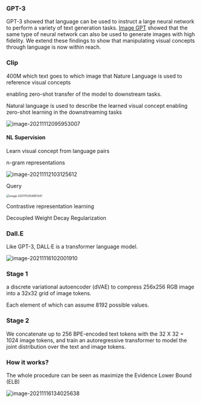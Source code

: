 ### GPT-3

GPT-3 showed that language can be used to instruct a large neural network to perform a variety of text generation tasks. [Image GPT](https://openai.com/blog/image-gpt) showed that the same type of neural network can also be used to  generate images with high fidelity. We extend these findings to show  that manipulating visual concepts through language is now within reach.



### Clip

400M which text goes to which image that Nature Language is used to reference visual concepts

enabling zero-shot transfer of the model to downstream tasks.

Natural language is used to describe the learned visual concept enabling zero-shot learning in the downstreaming tasks

![image-20211112095953007](https://chqwer2.github.io/img/Typora/image-20211112095953007.png)

#### NL Supervision

Learn visual concept from language pairs

n-gram representations

![image-20211112103125612](https://chqwer2.github.io/img/Typora/image-20211112103125612.png)

Query

<img src="https://chqwer2.github.io/img/Typora/image-20211112104951347.png" alt="image-20211112104951347" style="zoom:50%;" />

Contrastive representation learning

Decoupled Weight Decay Regularization







### Dall.E

Like GPT-3, DALL·E is a transformer language model.

![image-20211116102001910](https://chqwer2.github.io/img/Typora/image-20211116102001910.png)

### Stage 1 

a discrete variational autoencoder (dVAE) to compress 256x256 RGB image into a 32x32 grid of image tokens.

Each element of which can assume 8192 possible values.

### Stage 2

We concatenate up to 256 BPE-encoded text
tokens with the 32 X 32 = 1024 image tokens, and train an autoregressive transformer to model the joint distribution over the text and image tokens.

### How it works?

The whole procedure can be seen as maximize the Evidence Lower Bound (ELB)

![image-20211116134025638](https://chqwer2.github.io/img/Typora/image-20211116134025638.png)

